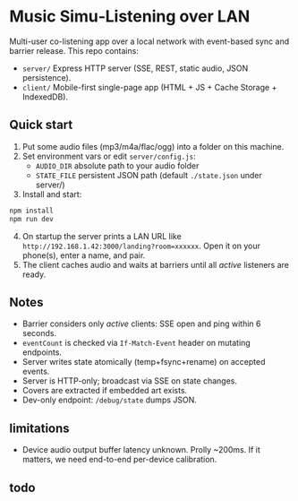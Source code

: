 # Music Simu‑Listening over LAN

Multi-user co-listening app over a local network with event-based sync and barrier release.
This repo contains:
- `server/` Express HTTP server (SSE, REST, static audio, JSON persistence).
- `client/` Mobile-first single-page app (HTML + JS + Cache Storage + IndexedDB).

## Quick start

1. Put some audio files (mp3/m4a/flac/ogg) into a folder on this machine.
2. Set environment vars or edit `server/config.js`:
   - `AUDIO_DIR` absolute path to your audio folder
   - `STATE_FILE` persistent JSON path (default `./state.json` under server/)
3. Install and start:

```bash
npm install
npm run dev
```

4. On startup the server prints a LAN URL like `http://192.168.1.42:3000/landing?room=xxxxxx`.
   Open it on your phone(s), enter a name, and pair.
5. The client caches audio and waits at barriers until all *active* listeners are ready.

## Notes
- Barrier considers only *active* clients: SSE open and ping within 6 seconds.
- `eventCount` is checked via `If-Match-Event` header on mutating endpoints.
- Server writes state atomically (temp+fsync+rename) on accepted events.
- Server is HTTP-only; broadcast via SSE on state changes.
- Covers are extracted if embedded art exists.
- Dev-only endpoint: `/debug/state` dumps JSON.

## limitations
- Device audio output buffer latency unknown. Prolly ~200ms. If it matters, we need end-to-end per-device calibration.

## todo
